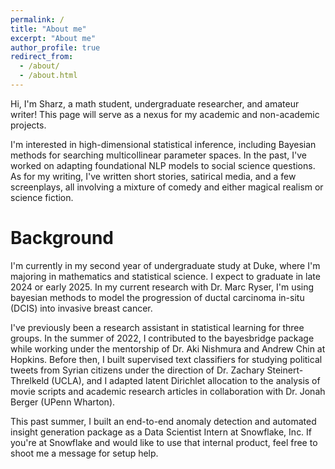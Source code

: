 ```yaml
---
permalink: /
title: "About me"
excerpt: "About me"
author_profile: true
redirect_from: 
  - /about/
  - /about.html
---
```


Hi, I'm Sharz, a math student, undergraduate researcher, and amateur writer! This page will serve as a nexus for my academic and non-academic projects.

I'm interested in high-dimensional statistical inference, including Bayesian methods for searching multicollinear parameter spaces. In the past, I've worked on adapting foundational NLP models to social science questions. As for my writing, I've written short stories, satirical media, and a few screenplays, all involving a mixture of comedy and either magical realism or science fiction. 

Background
======
I'm currently in my second year of undergraduate study at Duke, where I'm majoring in mathematics and statistical science. I expect to graduate in late 2024 or early 2025. In my current research with Dr. Marc Ryser, I'm using bayesian methods to model the progression of ductal carcinoma in-situ (DCIS) into invasive breast cancer.

I've previously been a research assistant in statistical learning for three groups. In the summer of 2022, I contributed to the bayesbridge package while working under the mentorship of Dr. Aki Nishmura and Andrew Chin at Hopkins. Before then, I built supervised text classifiers for studying political tweets from Syrian citizens under the direction of Dr. Zachary Steinert-Threlkeld (UCLA), and I adapted latent Dirichlet allocation to the analysis of movie scripts and academic research articles in collaboration with Dr. Jonah Berger (UPenn Wharton).

This past summer, I built an end-to-end anomaly detection and automated insight generation package as a Data Scientist Intern at Snowflake, Inc. If you're at Snowflake and would like to use that internal product, feel free to shoot me a message for setup help.
